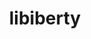 ---
title: "libiberty"
layout: cache
categories: [package, develop-2025-03-23]
meta: {"compilers": ["gcc@=11.4.0"], "num_specs": 2, "num_specs_by_stack": {"e4s": 1, "e4s-neoverse-v2": 1, "e4s-rocm-external": 1, "root": 2, "tutorial": 1}, "oss": ["ubuntu22.04"], "platforms": ["linux"], "stacks": ["e4s", "e4s-neoverse-v2", "e4s-rocm-external", "root", "tutorial"], "targets": ["neoverse_v2", "x86_64_v3"], "versions": ["2.41"]}
spec_details: [{"compiler": "gcc@=11.4.0", "hash": "fdjdcyxhesncjgaepibzg37qngfryol3", "os": "ubuntu22.04", "platform": "linux", "size": "-", "stacks": ["e4s-neoverse-v2", "root"], "target": "neoverse_v2", "variants": ["build_system=autotools", "+pic"], "versions": ["2.41"]}, {"compiler": "gcc@=11.4.0", "hash": "r2c44mbnsblj6zc5slu26melrglvwjcq", "os": "ubuntu22.04", "platform": "linux", "size": "-", "stacks": ["e4s", "e4s-rocm-external", "root", "tutorial"], "target": "x86_64_v3", "variants": ["build_system=autotools", "+pic"], "versions": ["2.41"]}]
---